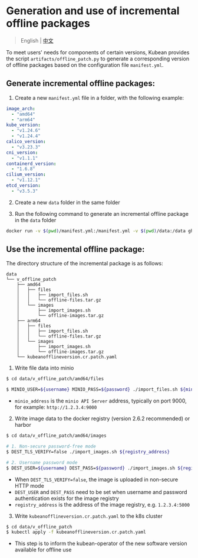 # Generation and use of incremental offline packages

> English | [中文](zh/airgap_patch_usage.md)

To meet users' needs for components of certain versions, Kubean provides the script `artifacts/offline_patch.py` to generate a corresponding version of offline packages based on the configuration file `manifest.yml`.

## Generate incremental offline packages:

1. Create a new `manifest.yml` file in a folder, with the following example:

```yaml
image_arch:
  - "amd64"
  - "arm64"
kube_version:
  - "v1.24.6"
  - "v1.24.4"
calico_version:
  - "v3.23.3"
cni_version:
  - "v1.1.1"
containerd_version:
  - "1.6.8"
cilium_version:
  - "v1.12.1"
etcd_version:
  - "v3.5.3"
```

2. Create a new `data` folder in the same folder

3. Run the following command to generate an incremental offline package in the `data` folder

```bash
docker run -v $(pwd)/manifest.yml:/manifest.yml -v $(pwd)/data:/data ghcr.io/hangscer8/airgap-patch:v0.2.0
```

## Use the incremental offline package:

The directory structure of the incremental package is as follows:

```
data
└── v_offline_patch
    ├── amd64
    │   ├── files
    │   │   ├── import_files.sh
    │   │   └── offline-files.tar.gz
    │   └── images
    │       ├── import_images.sh
    │       └── offline-images.tar.gz
    ├── arm64
    │   ├── files
    │   │   ├── import_files.sh
    │   │   └── offline-files.tar.gz
    │   └── images
    │       ├── import_images.sh
    │       └── offline-images.tar.gz
    └── kubeanofflineversion.cr.patch.yaml
```

1. Write file data into minio

``` bash
$ cd data/v_offline_patch/amd64/files

$ MINIO_USER=${username} MINIO_PASS=${password} ./import_files.sh ${minio_address}
```

* `minio_address` is the `minio API Server` address, typically on port 9000, for example: `http://1.2.3.4:9000`

2. Write image data to the docker registry (version 2.6.2 recommended) or harbor

``` bash
$ cd data/v_offline_patch/amd64/images 

# 1. Non-secure password-free mode
$ DEST_TLS_VERIFY=false ./import_images.sh ${registry_address}

# 2. Username password mode
$ DEST_USER=${username} DEST_PASS=${password} ./import_images.sh ${registry_address}
```

* When `DEST_TLS_VERIFY=false`, the image is uploaded in non-secure HTTP mode
* `DEST_USER` and `DEST_PASS` need to be set when username and password authentication exists for the image registry
* `registry_address` is the address of the image registry, e.g. `1.2.3.4:5000`

3. Write `kubeanofflineversion.cr.patch.yaml` to the k8s cluster

```bash
$ cd data/v_offline_patch
$ kubectl apply -f kubeanofflineversion.cr.patch.yaml 
```
* This step is to inform the kubean-operator of the new software version available for offline use 
